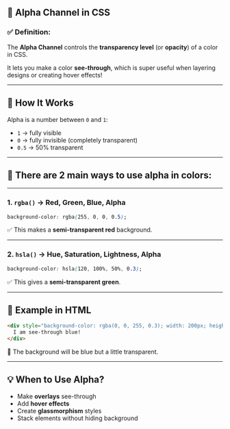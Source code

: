 ## 🎨 **Alpha Channel in CSS**

### ✅ **Definition**:
The **Alpha Channel** controls the **transparency level** (or **opacity**) of a color in CSS.

It lets you make a color **see-through**, which is super useful when layering designs or creating hover effects!

---

## 🧪 **How It Works**

Alpha is a number between `0` and `1`:

- `1` → fully visible  
- `0` → fully invisible (completely transparent)  
- `0.5` → 50% transparent

---

## 🔹 There are 2 main ways to use alpha in colors:

---

### 1. `rgba()` → Red, Green, Blue, **Alpha**

```css
background-color: rgba(255, 0, 0, 0.5);
```

✅ This makes a **semi-transparent red** background.

---

### 2. `hsla()` → Hue, Saturation, Lightness, **Alpha**

```css
background-color: hsla(120, 100%, 50%, 0.3);
```

✅ This gives a **semi-transparent green**.

---

## 📌 Example in HTML

```html
<div style="background-color: rgba(0, 0, 255, 0.3); width: 200px; height: 100px;">
  I am see-through blue!
</div>
```

👀 The background will be blue but a little transparent.

---

## 💡 When to Use Alpha?

- Make **overlays** see-through  
- Add **hover effects**  
- Create **glassmorphism** styles  
- Stack elements without hiding background

